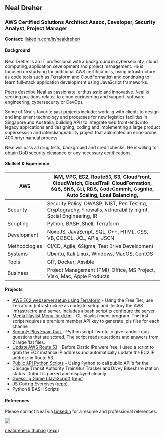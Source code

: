 ## Neal Dreher 
### AWS Certified Solutions Architect Assoc, Developer, Security Analyst, Project Manager

**Contact:** [linkedin.com/in/nealdreher/](https://www.linkedin.com/in/nealdreher/)

#### Background

Neal Dreher is an IT professional with a background in cybersecurity, cloud computing, application development and project management. He is focused on studying for additional AWS certifications, using infrastructure as code tools such as Terraform and CloudFormation and continuing to learn full-stack application development using JavaScript frameworks.

Peers describe Neal as passionate, enthusiastic and innovative. Neal is seeking positions related to cloud engineering and support, software engineering, cybersecurity or DevOps.

Some of Neal’s favorite past projects include: working with clients to design and implement technology and processes for new logistics facilities in Singapore and Australia, building APIs to integrate web front-ends into legacy applications and designing, coding and implementing a large product supersession and interchangeability project that automated an error-prone 400 hr/yr manual process.

Neal will pass all drug tests, background and credit checks. He is willing to obtain DoD security clearance or any necessary certifications.

#### Skillset & Experience

| AWS | IAM, VPC, EC2, Route53, S3, CloudFront, CloudWatch, CloudTrail, CloudFormation, SQS, SNS, CLI, RDS, CodeCommit, Cognito, Auto Scaling, Load Balancing, | 
|--|--|
| Security | Security Policy, OWASP, NIST, Pen Testing, Cryptography, Firewalls, vulnerability mgmt, Social Engineering, IR  |
| Scripting | Python, BASH, Shell, Terraform |
| Development | NodeJS, JavaScript, SQL, C++, HTML, CSS, VB, COBOL, JCL, APIs, JSON |
| Methodologies | CI/CD, Agile, 6Sigma, Test Drive Development |
| Systems | Ubuntu, Kali Linux, Windows, MacOS, CentOS | 
| Tools | GIT, Docker, Ansible |
| Business | Project Management (PMI), Office, MS Project, Visio, Mac, Apple Products |

#### Projects

- [AWE EC2 webserver setup using Terraform](https://nealalan.github.io/LAB-AWS_webserver_via_terraform/) - Using the Free Tier, use Terraform (infrastructure as code) to setup and destroy the AWS Infrastructre and server. Includes a bash script to configure the server.
- [Media Playlist Menu for di.fm](https://nealalan.github.io/di.fm_playlist_menu/) - CLI playlist menu program. The first script requires a premium member API key to generate .pls files for each channel.
- [Security Plus Exam Quiz](https://nealalan.github.io/quiz-giver-sec-plus/) - Python script I wrote to give random quiz questions that are scored. The script reads questions and answers from 2 large flat files.
- [Update AWS Route 53](https://nealalan.github.io/update_route53/) - Before Elastic IPs were free, I used a script to grab the EC2 instance IP address and automatically update the EC2 IP address in Route 53.
- [Public API Python Scripts](https://github.com/nealalan/Transportation) - Using Python to call public API's for the Chicago Transit Authority Train/Bus Tracker and Divvy Bikeshare station status. Output is parsed and displayed cleanly.
- [Guessing Game (JavaScript)](https://nealalan.github.io/js-guessing-game/) ([repo](https://github.com/nealalan/js-guessing-game))
- JS Coding Evercises ([repo](https://github.com/nealalan/code-exercises))
- Python & BASH Scripts

#### References

Please contact Neal via [LinkedIn](https://www.linkedin.com/in/nealdreher/) for a resume and professional references.

![](https://github.com/nealdreher/nealdreher.github.io/blob/master/linkedinurl.png?raw=true)

[nealdreher.github.io](https://nealdreher.github.io) ([repo](https://github.com/nealdreher/nealdreher.github.io/))
